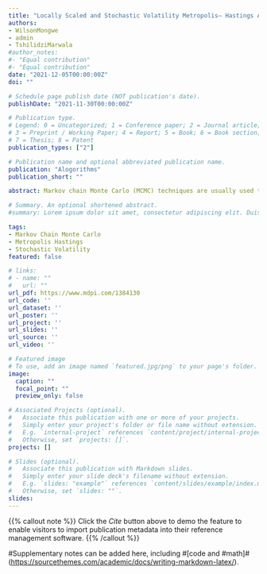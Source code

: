 ```yaml
---
title: "Locally Scaled and Stochastic Volatility Metropolis– Hastings Algorithm"
authors: 
- WilsonMongwe
- admin
- TshilidziMarwala
#author_notes:
#- "Equal contribution"
#- "Equal contribution"
date: "2021-12-05T00:00:00Z"
doi: ""

# Schedule page publish date (NOT publication's date).
publishDate: "2021-11-30T00:00:00Z"

# Publication type.
# Legend: 0 = Uncategorized; 1 = Conference paper; 2 = Journal article;
# 3 = Preprint / Working Paper; 4 = Report; 5 = Book; 6 = Book section;
# 7 = Thesis; 8 = Patent
publication_types: ["2"]

# Publication name and optional abbreviated publication name.
publication: "Alogorithms"
publication_short: ""

abstract: Markov chain Monte Carlo (MCMC) techniques are usually used to infer model parameters when closed-form inference is not feasible, with one of the simplest MCMC methods being the random walk Metropolis Hastings (MH) algorithm. The MH algorithm suffers from random walk behaviour, which results in inefficient exploration of the target posterior distribution. This method has been improved upon, with algorithms such as Metropolis Adjusted Langevin Monte Carlo (MALA) and Hamiltonian Monte Carlo being examples of popular modifications to MH. In this work, we revisit the MH algorithm to reduce the autocorrelations in the generated samples without adding significant computational time. We present the:  Stochastic Volatility Metropolis Hastings (SVMH) algorithm, which is based on using a random scaling matrix in the MH algorithm, and  Locally Scaled Metropolis Hastings (LSMH) algorithm, in which the scaled matrix depends on the local geometry of the target distribution. For both these algorithms, the proposal distribution is still Gaussian centred at the current state. The empirical results show that these minor additions to the MH algorithm significantly improve the effective sample rates and predictive performance over the vanilla MH method. The SVMH algorithm produces similar effective sample sizes to the LSMH method, with SVMH outperforming LSMH on an execution time normalised effective sample size basis. The performance of the proposed methods is also compared to the MALA and the current state-of-art method being the No-U-Turn sampler (NUTS). The analysis is performed using a simulation study based on Neal’s funnel and multivariate Gaussian distributions and using real world data modeled using jump diffusion processes and Bayesian logistic regression. Although both MALA and NUTS outperform the proposed algorithms on an effective sample size basis, the SVMH algorithm has similar or better predictive performance when compared to MALA and NUTS across the various targets. In addition, the SVMH algorithm outperforms the other MCMC algorithms on a normalised effective sample size basis on the jump diffusion processes datasets. These results indicate the overall usefulness of the proposed algorithms.

# Summary. An optional shortened abstract.
#summary: Lorem ipsum dolor sit amet, consectetur adipiscing elit. Duis posuere tellus ac convallis placerat. Proin #tincidunt magna sed ex sollicitudin condimentum.

tags:
- Markov Chain Monte Carlo
- Metropolis Hastings
- Stochastic Volatility
featured: false

# links:
# - name: ""
#   url: ""
url_pdf: https://www.mdpi.com/1384130
url_code: ''
url_dataset: ''
url_poster: ''
url_project: ''
url_slides: ''
url_source: ''
url_video: ''

# Featured image
# To use, add an image named `featured.jpg/png` to your page's folder. 
image:
  caption: ""
  focal_point: ""
  preview_only: false

# Associated Projects (optional).
#   Associate this publication with one or more of your projects.
#   Simply enter your project's folder or file name without extension.
#   E.g. `internal-project` references `content/project/internal-project/index.md`.
#   Otherwise, set `projects: []`.
projects: []

# Slides (optional).
#   Associate this publication with Markdown slides.
#   Simply enter your slide deck's filename without extension.
#   E.g. `slides: "example"` references `content/slides/example/index.md`.
#   Otherwise, set `slides: ""`.
slides:
---
```


{{% callout note %}}
Click the *Cite* button above to demo the feature to enable visitors to import publication metadata into their reference management software.
{{% /callout %}}

#Supplementary notes can be added here, including #[code and #math]#(https://sourcethemes.com/academic/docs/writing-markdown-latex/).
